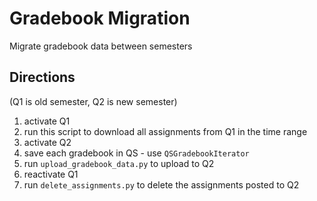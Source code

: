 Gradebook Migration
===
Migrate gradebook data between semesters

Directions
---
(Q1 is old semester, Q2 is new semester)

1. activate Q1
2. run this script to download all assignments from Q1 in the time range
3. activate Q2
4. save each gradebook in QS - use `QSGradebookIterator`
5. run `upload_gradebook_data.py` to upload to Q2
6. reactivate Q1
7. run `delete_assignments.py` to delete the assignments posted to Q2
